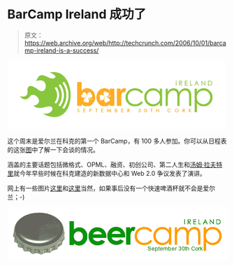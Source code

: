 # BarCamp Ireland 成功了

> 原文：<https://web.archive.org/web/http://techcrunch.com/2006/10/01/barcamp-ireland-is-a-success/>

![](img/9fcf67f5086dd99f22f94e00ed8ca1d2.png)

这个周末是爱尔兰在科克的第一个 BarCamp，有 100 多人参加。你可以从日程表的这张[图](https://web.archive.org/web/20140903143259/http://www.flickr.com/photos/traftery/257148207/)中了解一下会谈的情况。

涵盖的主要话题包括微格式、OPML、融资、初创公司、第二人生和[汤姆·拉夫特里](https://web.archive.org/web/20140903143259/http://www.tomrafteryit.net/)就今年早些时候在科克建造的新数据中心和 Web 2.0 争议发表了演讲。

网上有一些图片[这里](https://web.archive.org/web/20140903143259/http://flickr.com/search/?w=all&q=barcampireland&m=text)和[这里](https://web.archive.org/web/20140903143259/http://flickr.com/search/?w=all&q=barcampireland&m=text)当然，如果事后没有一个快速啤酒杯就不会是爱尔兰；-)

![](img/06eff06b2efad8bdcec5f0630b8d25ef.png)